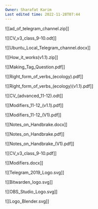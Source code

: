 ```yaml
---
Owner: Sharafat Karim
Last edited time: 2022-11-28T07:44
---
```

  

![[ad_of_telegram_channel.zip]]

![[CV_v3_class_9-10.odt]]

![[Ubuntu_Local_Telegram_channel.docx]]

![[How_it_works(v1.1).zip]]

![[Making_Tag_Question.pdf]]

![[Right_form_of_verbs_(ecology).pdf]]

![[Right_form_of_verbs_(ecology)(v1.1).pdf]]

![[CV_(advanced_11-12).odt]]

![[Modifiers_11-12_(v1.1).pdf]]

![[Modifiers_11-12_(V1).pdf]]

![[Notes_on_Handbrake.docx]]

![[Notes_on_Handbrake.pdf]]

![[Notes_on_Handbrake_(V1).pdf]]

![[CV_v3_class_9-10.pdf]]

![[Modifiers.docx]]

![[Telegram_2019_Logo.svg]]

![[Bitwarden_logo.svg]]

![[OBS_Studio_Logo.svg]]

![[Logo_Blender.svg]]